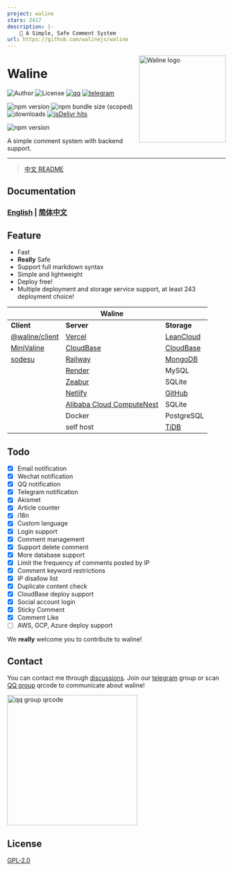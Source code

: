 ```yaml
---
project: waline
stars: 2417
description: |-
    💬 A Simple, Safe Comment System
url: https://github.com/walinejs/waline
---
```


<!-- markdownlint-disable MD033 MD041 -->

<img src="./assets/logo.png" width="200" align="right" alt="Waline logo" />

# Waline

![Author](https://img.shields.io/badge/author-lizheming,%20Mr.Hope-blue?style=for-the-badge) ![License](https://img.shields.io/github/license/walinejs/waline?style=for-the-badge) [![qq](https://img.shields.io/badge/qq-waline交流群-f75137?logo=TencentQQ&style=for-the-badge)](https://jq.qq.com/?_wv=1027&k=bKoVBppG) [![telegram](https://img.shields.io/badge/telegram-walinejs-2ca5e0?logo=telegram&style=for-the-badge)](https://t.me/walinejs)

![npm version](https://img.shields.io/npm/v/@waline/client?color=critical&logo=npm&style=flat-square&label=@waline/client) ![npm bundle size (scoped)](https://img.shields.io/bundlephobia/minzip/@waline/client?style=flat-square&label=@waline/client%20size) ![downloads](https://img.shields.io/npm/dm/@waline/vercel?style=flat-square&label=@waline/client%20downloads) [![jsDelivr hits](https://data.jsdelivr.com/v1/package/npm/@waline/client/badge)](https://www.jsdelivr.com/package/npm/@waline/client)

![npm version](https://img.shields.io/npm/v/@waline/vercel?color=critical&logo=npm&style=flat-square&label=@waline/vercel)

A simple comment system with backend support.

---

> [中文 README](https://github.com/walinejs/waline/blob/main/README_CN.md)

## Documentation

### [English](https://waline.js.org/en/) | [简体中文](https://waline.js.org/)

## Feature

- Fast
- **Really** Safe
- Support full markdown syntax
- Simple and lightweight
- Deploy free!
- Multiple deployment and storage service support, at least 243 deployment choice!

|                                                 | Waline                                                              |                                    |
| ----------------------------------------------- | ------------------------------------------------------------------- | ---------------------------------- |
| **Client**                                      | **Server**                                                          | **Storage**                        |
| [@waline/client](https://waline.js.org)         | [Vercel](https://vercel.com)                                        | [LeanCloud](https://leancloud.app) |
| [MiniValine](https://minivaline.js.org/)        | [CloudBase](https://cloudbase.net/)                                 | [CloudBase](https://clodbase.net)  |
| [sodesu](https://github.com/BeiyanYunyi/sodesu) | [Railway](https://railway.app)                                      | [MongoDB](https://mongodb.com)     |
|                                                 | [Render](https://render.com)                                        | MySQL                              |
|                                                 | [Zeabur](https://zeabur.com)                                        | SQLite                             |
|                                                 | [Netlify](https://netlify.com)                                      | [GitHub](https://github.com)       |
|                                                 | [Alibaba Cloud ComputeNest](https://computenest.console.aliyun.com) | SQLite                             |
|                                                 | Docker                                                              | PostgreSQL                         |
|                                                 | self host                                                           | [TiDB](https://tidbcloud.com/)     |

## Todo

- [x] Email notification
- [x] Wechat notification
- [x] QQ notification
- [x] Telegram notification
- [x] Akismet
- [x] Article counter
- [x] i18n
- [x] Custom language
- [x] Login support
- [x] Comment management
- [x] Support delete comment
- [x] More database support
- [x] Limit the frequency of comments posted by IP
- [x] Comment keyword restrictions
- [x] IP disallow list
- [x] Duplicate content check
- [x] CloudBase deploy support
- [x] Social account login
- [x] Sticky Comment
- [x] Comment Like
- [ ] AWS, GCP, Azure deploy support

We **really** welcome you to contribute to waline!

## Contact

You can contact me through [discussions](https://github.com/walinejs/waline/discussions). Join our [telegram](https://t.me/walinejs) group or scan [QQ group](https://qm.qq.com/cgi-bin/qm/qr?k=rPZvq_EBfwQa6QZX7sToVlhH49c6ed0R&jump_from=webapi) qrcode to communicate about waline!

<a href="https://qm.qq.com/cgi-bin/qm/qr?k=rPZvq_EBfwQa6QZX7sToVlhH49c6ed0R&jump_from=webapi" target="_blank">
  <img src="./assets/qqgroup.jpg" width="300" alt="qq group qrcode" />
</a>

## License

[GPL-2.0](https://github.com/lizheming/Waline/blob/main/LICENSE)

